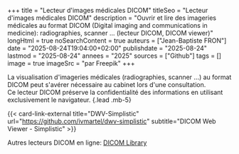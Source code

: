 +++
title = "Lecteur d'images médicales DICOM"
titleSeo = "Lecteur d'images médicales DICOM"
description = "Ouvrir et lire des imageries médicales au format DICOM (Digital imaging and communications in medicine): radiographies, scanner ... (lecteur DICOM, DICOM viewer)"
longHtml = true
noSearchContent = true
auteurs = ["Jean-Baptiste FRON"]
date = "2025-08-24T19:04:00+02:00"
publishdate = "2025-08-24"
lastmod = "2025-08-24"
annees = "2025"
sources = ["Github"]
tags = []
image = true
imageSrc = "par Freepik"
+++

La visualisation d'imageries médicales (radiographies, scanner ...) au format DICOM peut s'avérer nécessaire au cabinet lors d'une consultation.  
Ce lecteur DICOM préserve la confidentialité des informations en utilisant exclusivement le navigateur.
{.lead .mb-5}

<script type="importmap">
  {
    "imports": {
      "dwv": "https://cdn.jsdelivr.net/npm/dwv@0.35.1/dist/dwv.min.js",
      "konva": "https://cdn.jsdelivr.net/npm/konva@9.3/konva.min.js",
      "jszip": "https://cdn.jsdelivr.net/npm/jszip@3.10/dist/jszip.min.js",
      "magic-wand-tool": "https://cdn.jsdelivr.net/npm/magic-wand-tool@1.1.7/dist/magic-wand.min.js"
    }
  }
</script>
<script type="module" src="https://cdn.jsdelivr.net/npm/dwv-simplistic@0.10.0/dist/dwvsimplistic.min.js"></script>

<dwv-simple showlegend loadfromwindowlocation class="d-block w-100" style="height: 512px; width: 512px;"></dwv-simple>

{{< card-link-external title="DWV-Simplistic" url="https://github.com/ivmartel/dwv-simplistic" subtitle="DICOM Web Viewer - Simplistic" >}}

Autres lecteurs DICOM en ligne: [DICOM Library](https://www.dicomlibrary.com)
